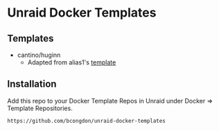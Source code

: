 # Unraid Docker Templates

## Templates

* cantino/huginn
    * Adapted from alias1's [template](https://github.com/alias1/unraid-docker-templates/blob/master/cantino/huginn.xml)

## Installation

Add this repo to your Docker Template Repos in Unraid under Docker => Template Repositories.

```
https://github.com/bcongdon/unraid-docker-templates
```
